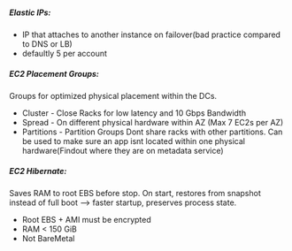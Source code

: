 ##### Elastic IPs:
 - IP that attaches to another instance on failover(bad practice compared to DNS or LB)
 - defaultly 5 per account
##### EC2 Placement Groups:
Groups for optimized physical placement within the DCs.
- Cluster - Close Racks for low latency and 10 Gbps Bandwidth
- Spread - On different physical hardware within AZ (Max 7 EC2s per AZ)
- Partitions - Partition Groups Dont share racks with other partitions.
  Can be used to make sure an app isnt located within one physical hardware(Findout where they are on metadata service)
  
##### EC2 Hibernate:
Saves RAM to root EBS before stop. On start, restores from snapshot instead of full boot --> faster startup, preserves process state.
- Root EBS + AMI must be encrypted
- RAM < 150 GiB
- Not BareMetal